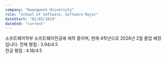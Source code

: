 ```yaml
---
company: "Kwangwoon University"
role: "School of Software, Software Major"
dateStart: "01/03/2019"
dateEnd: "current"
---
```


소프트웨어학부 소프트웨어전공에 재학 중이며, 현재 4학년으로 2026년 2월 졸업 예정입니다.
전체 평점 : 3.94/4.5  
전공 평점 : 4.18/4.5
